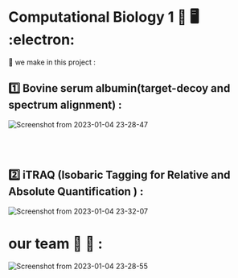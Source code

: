 #  Computational Biology 1 :pill: :desktop_computer: :electron:

:wave: we make in this project : 
## **:one: Bovine serum albumin(target-decoy and spectrum alignment) :**
![Screenshot from 2023-01-04 23-28-47](https://user-images.githubusercontent.com/64088888/210653390-984a0ed6-18c4-4111-bd37-8524bef2c9c9.png)

<br> <br>

  ## **:two: iTRAQ (Isobaric Tagging for Relative and Absolute Quantification ) :** 
  
  ![Screenshot from 2023-01-04 23-32-07](https://user-images.githubusercontent.com/64088888/210653874-1293268b-5574-45f6-9b19-d63961f7986e.png)

  # our team :smoking: :ghost: : 
  
  ![Screenshot from 2023-01-04 23-28-55](https://user-images.githubusercontent.com/64088888/210653404-cf495468-dbb8-454b-a404-0b69c40bec05.png)

